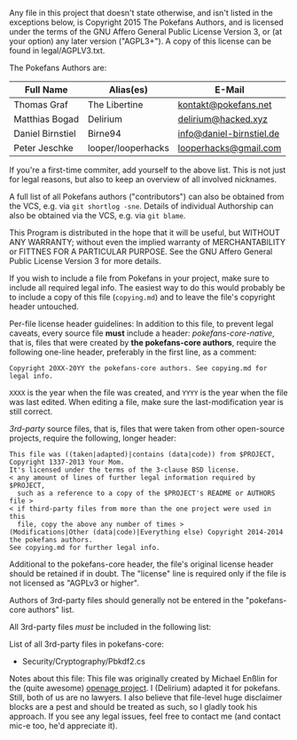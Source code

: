 Any file in this project that doesn't state otherwise, and isn't listed in the exceptions below, is Copyright 2015 The Pokefans Authors, and is licensed under the terms of the GNU Affero General Public License Version 3, or (at your option) any later version ("AGPL3+"). A copy of this license can be found in legal/AGPLV3.txt.

The Pokefans Authors are:

| Full Name | Alias(es) | E-Mail |
|-----------|-----------|--------|
| Thomas Graf | The Libertine | kontakt@pokefans.net |
| Matthias Bogad | Delirium | delirium@hacked.xyz |
| Daniel Birnstiel | Birne94 | info@daniel-birnstiel.de |
| Peter Jeschke | looper/looperhacks | looperhacks@gmail.com |

If you're a first-time commiter, add yourself to the above list. This is not just for legal reasons, but also to keep an overview of all involved nicknames.

A full list of all Pokefans authors ("contributors") can also be obtained from the VCS, e.g. via `git shortlog -sne`. Details of individual Authorship can also be obtained via the VCS, e.g. via `git blame`. 

This Program is distributed in the hope that it will be useful, but WITHOUT ANY WARRANTY; without even the implied warranty of MERCHANTABILITY or FITTNES FOR A PARTICULAR PURPOSE. See the GNU Affero General Public License Version 3 for more details.

If you wish to include a file from Pokefans in your project, make sure to include all required legal info. The easiest way to do this would probably be to include a copy of this file (`copying.md`) and to leave the file's copyright header untouched.

Per-file license header guidelines:
In addition to this file, to prevent legal caveats, every source file **must** include a header:
*pokefans-core-native*, that is, files that were created by **the pokefans-core authors**, require the following one-line header, preferably in the first line, as a comment:
```
Copyright 20XX-20YY the pokefans-core authors. See copying.md for legal info.
```
`XXXX` is the year when the file was created, and `YYYY` is the year when the file was last edited. When editing a file, make sure the last-modification year is still correct.

*3rd-party* source files, that is, files that were taken from other open-source projects, require the following, longer header:
```
This file was ((taken|adapted)|contains (data|code)) from $PROJECT,
Copyright 1337-2013 Your Mom.
It's licensed under the terms of the 3-clause BSD license.
< any amount of lines of further legal information required by $PROJECT,
  such as a reference to a copy of the $PROJECT's README or AUTHORS file >
< if third-party files from more than the one project were used in this
  file, copy the above any number of times >
(Modifications|Other (data|code)|Everything else) Copyright 2014-2014 the pokefans authors.
See copying.md for further legal info.
```

Additional to the pokefans-core header, the file's original license header should be retained if in doubt. The "license" line is required only if the file is not licensed as "AGPLv3 or higher".

Authors of 3rd-party files should generally not be entered in the "pokefans-core authors" list.

All 3rd-party files *must* be included in the following list:

List of all 3rd-party files in pokefans-core:

 - Security/Cryptography/Pbkdf2.cs

Notes about this file:
This file was originally created by Michael Enßlin for the (quite awesome) [openage project](https://github.com/SFTtech/openage/blob/master/copying.md). I (Delirium) adapted it for pokefans. Still, both of us are no lawyers. I also believe that file-level huge disclaimer blocks are a pest and should be treated as such, so I gladly took his approach. If you see any legal issues, feel free to contact me (and contact mic-e too, he'd appreciate it).
